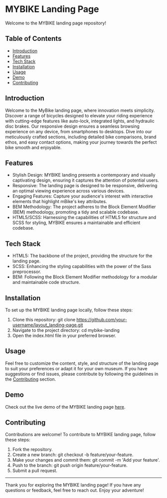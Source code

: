 <!-- # Base layout template with Gulp, SCSS and Stylelint
1. Create a repo using this template
1. Replace `<your_account>` and `<repo_name>` with your Github username and the new repo name
    - [DEMO LINK](https://<your_account>.github.io/<repo_name>/) -->
# MYBIKE Landing Page

Welcome to the MYBIKE landing page repository!

## Table of Contents

- [Introduction](#introduction)
- [Features](#features)
- [Tech Stack](#tech-stack)
- [Installation](#installation)
- [Usage](#usage)
- [Demo](#demo)
- [Contributing](#contributing)

## Introduction

Welcome to the MyBike landing page, where innovation meets simplicity. Discover a range of bicycles designed to elevate your riding experience with cutting-edge features like auto-lock, integrated lights, and hydraulic disc brakes. Our responsive design ensures a seamless browsing experience on any device, from smartphones to desktops. Dive into our meticulously crafted sections, including detailed bike comparisons, brand ethos, and easy contact options, making your journey towards the perfect bike smooth and enjoyable.

## Features

- Stylish Design: MYBIKE landing presents a contemporary and visually captivating design, ensuring it captures the attention of potential users.
- Responsive: The landing page is designed to be responsive, delivering an optimal viewing experience across various devices.
- Engaging Features: Capture your audience's interest with interactive elements that highlight mBike's key attributes.
- BEM Methodology: The project adheres to the Block Element Modifier (BEM) methodology, promoting a tidy and scalable codebase.
- HTML5/SCSS: Harnessing the capabilities of HTML5 for structure and SCSS for styling, MYBIKE ensures a maintainable and efficient codebase.

## Tech Stack

- HTML5: The backbone of the project, providing the structure for the landing page.
- SCSS: Enhancing the styling capabilities with the power of the Sass preprocessor.
- BEM: Following the Block Element Modifier methodology for a modular and maintainable code structure.

## Installation

To set up the MYBIKE landing page locally, follow these steps:

1. Clone this repository: git clone https://github.com/your-username/layout_landing-page.git
2. Navigate to the project directory: cd mybike-landing
3. Open the index.html file in your preferred browser.

## Usage

Feel free to customize the content, style, and structure of the landing page to suit your preferences or adapt it for your own museum. If you have suggestions or find issues, please contribute by following the guidelines in the [Contributing](#contributing) section.

## Demo

Check out the live demo of the MYBIKE landing page [here](https://Oleksandr2108.github.io/layout_landing-page/).

## Contributing

Contributions are welcome! To contribute to MYBIKE landing page, follow these steps:

1. Fork the repository.
2. Create a new branch: git checkout -b feature/your-feature.
3. Make your changes and commit them: git commit -m 'Add your feature'.
4. Push to the branch: git push origin feature/your-feature.
5. Submit a pull request.

***

Thank you for exploring the MYBIKE landing page! If you have any questions or feedback, feel free to reach out. Enjoy your adventure!
